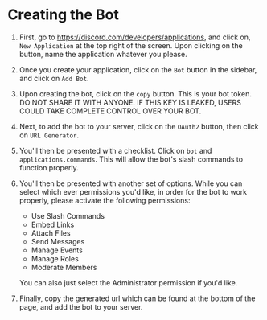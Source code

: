# Creating the Bot

1. First, go to https://discord.com/developers/applications, and click on, `New Application` at the top right of the screen. Upon clicking on the button, name the application whatever you please.
2. Once you create your application, click on the `Bot` button in the sidebar, and click on `Add Bot`.
3. Upon creating the bot, click on the `copy` button. This is your bot token. DO NOT SHARE IT WITH ANYONE. IF THIS KEY IS LEAKED, USERS COULD TAKE COMPLETE CONTROL OVER YOUR BOT.
4. Next, to add the bot to your server, click on the `OAuth2` button, then click on `URL Generator`.
5. You'll then be presented with a checklist. Click on `bot` and `applications.commands`. This will allow the bot's slash commands to function properly.
6.  You'll then be presented with another set of options. While you can select which ever permissions you'd like, in order for the bot to work properly, please activate the following permissions:

    * Use Slash Commands
    * Embed Links
    * Attach Files
    * Send Messages
    * Manage Events
    * Manage Roles
    * Moderate Members

    You can also just select the Administrator permission if you'd like.
7. Finally, copy the generated url which can be found at the bottom of the page, and add the bot to your server.
